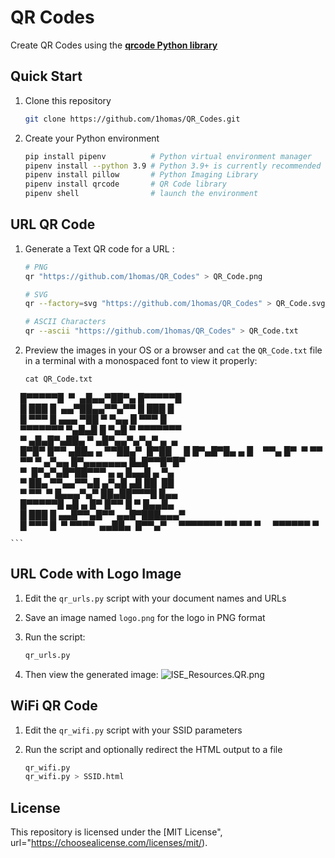 # QR Codes

Create QR Codes using the **[qrcode Python library](https://pypi.org/project/qrcode/)**

## Quick Start

1. Clone this repository

    ```sh
    git clone https://github.com/1homas/QR_Codes.git
    ```

1. Create your Python environment 

    ```sh
    pip install pipenv          # Python virtual environment manager
    pipenv install --python 3.9 # Python 3.9+ is currently recommended
    pipenv install pillow       # Python Imaging Library
    pipenv install qrcode       # QR Code library
    pipenv shell                # launch the environment
    ```

## URL QR Code

1. Generate a Text QR code for a URL :

    ```sh
    # PNG
    qr "https://github.com/1homas/QR_Codes" > QR_Code.png

    # SVG
    qr --factory=svg "https://github.com/1homas/QR_Codes" > QR_Code.svg

    # ASCII Characters
    qr --ascii "https://github.com/1homas/QR_Codes" > QR_Code.txt
    ```

1. Preview the images in your OS or a browser and `cat` the `QR_Code.txt` file in a terminal with a monospaced font to view it properly: 
   ```
   cat QR_Code.txt

    █▀▀▀▀▀█  ▀  ▄█▄▄▀██▀▄ █▀▀▀▀▀█
    █ ███ █  ▄▄▀██▄▄▀▀▄▀▀ █ ███ █
    █ ▀▀▀ █ ▄▄▄ ▀██ ▀ ▀▄▄ █ ▀▀▀ █
    ▀▀▀▀▀▀▀ ▀▄█▄█ █ ▀▄█ ▀ ▀▀▀▀▀▀▀
    ▀ ▄█▄█▀▄██▄ ▀ ▄█▀▄▄▀▄▀▄▀ ▄  ▄
    █▀█▀ █▀▀ ▄██▄ ▄ ▀▀██▄▀  █▀██
    █ █▀▄█▀█▄ ▄ █    ▀▀▄ █▀  ▀ ▀▀
    ▀▀ ▀ ▄▀▄▄ █▀▄▄▄▄▄▄▄ █▄█▀▀█▀█▀
    ▀  █▀▄▀▄█▀██▀▀▀ ▄ ▄ █▄▄█ ▄ ▀▄
    ▀ ██▄ ▀▀▄▄▀▀▄█ ▄▀▄█ ▄█ ██  ██
    ▀ ▀▀  ▀ █▄▄▄▀▄▀ ██▄██▀▀▀█ █▄▄
    █▀▀▀▀▀█ ▄█ ▄ █▀ █▀▀ █ ▀ █▄▄█▄
    █ ███ █ ▄▄█▀▀▄█▀▀ ▄▄█▀███▄▄▄▀
    █ ▀▀▀ █  ▀ ▀▀▀▀  ▄▄██▄  █▀▀▄▀
    ▀▀▀▀▀▀▀ ▀▀ ▀▀ ▀     ▀▀▀▀▀▀ ▀

    ```

## URL Code with Logo Image

1. Edit the `qr_urls.py` script with your document names and URLs

1. Save an image named `logo.png` for the logo in PNG format

1. Run the script:

    ```sh
    qr_urls.py
    ```

1. Then view the generated image:
   ![ISE_Resources.QR.png](ISE_Resources.QR.png)


## WiFi QR Code

1. Edit the `qr_wifi.py` script with your SSID parameters

1. Run the script and optionally redirect the HTML output to a file

    ```sh
    qr_wifi.py
    qr_wifi.py > SSID.html
    ```

## License

This repository is licensed under the [MIT License", url="https://choosealicense.com/licenses/mit/).


